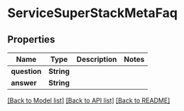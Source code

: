 # ServiceSuperStackMetaFaq

## Properties

Name | Type | Description | Notes
------------ | ------------- | ------------- | -------------
**question** | **String** |  | 
**answer** | **String** |  | 

[[Back to Model list]](../README.md#documentation-for-models) [[Back to API list]](../README.md#documentation-for-api-endpoints) [[Back to README]](../README.md)


